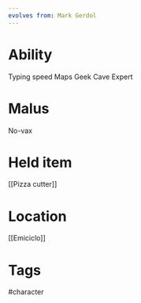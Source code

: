 ```yaml
---
evolves from: Mark Gerdol
---
```

# Ability

Typing speed
Maps Geek
Cave Expert

# Malus

No-vax

# Held item

[[Pizza cutter]]

# Location

[[Emiciclo]]

# Tags

#character 